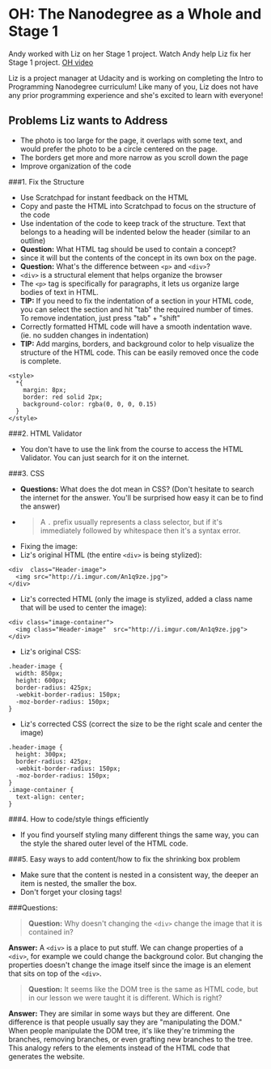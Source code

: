 OH: The Nanodegree as a Whole and Stage 1
==========================================

Andy worked with Liz on her Stage 1 project. Watch Andy help Liz fix her Stage 1 project. [OH video](https://plus.google.com/events/cmtb5ijlk7s3jerqhq7op7jnfjo?authkey=COzZjMbU_baxrwE)

Liz is a project manager at Udacity and is working on completing the Intro to Programming  Nanodegree curriculum! Like many of you, Liz does not have any prior programming experience and she's excited to learn with everyone!

Problems Liz wants to Address
-----------------------------
  * The photo is too large for the page, it overlaps with some text, and would prefer the  photo to be a circle centered on the page.
  * The borders get more and more narrow as you scroll down the page
  * Improve organization of the code

###1. Fix the Structure
  * Use Scratchpad for instant feedback on the HTML
  * Copy and paste the HTML into Scratchpad to focus on the structure of the code
  * Use indentation of the code to keep track of the structure. Text that belongs to a  heading will be indented below the header (similar to an outline)
  * **Question:** What HTML tag should be used to contain a concept?
   * <div> since it will but the contents of the concept in its own box on the page.
  * **Question:** What's the difference between ```<p>``` and ```<div>```?
   * ```<div>``` is a structural element that helps organize the browser
   * The ```<p>``` tag is specifically for paragraphs, it lets us organize large bodies of text in HTML.
  * **TIP:** If you need to fix the indentation of a section in your HTML code, you can select  the section and hit "tab" the required number of times. To remove indentation, just press "tab" + "shift"
  * Correctly formatted HTML code will have a smooth indentation wave. (ie. no sudden changes  in indentation)
  * **TIP:** Add margins, borders, and background color to help visualize the structure of the  HTML code. This can be easily removed once the code is complete. 
```
<style>
  *{
    margin: 8px;
    border: red solid 2px;
    background-color: rgba(0, 0, 0, 0.15)
  }
</style>
```

###2. HTML Validator
  * You don't have to use the link from the course to access the HTML Validator. You can just  search for it on the internet.
 
###3. CSS
  * **Questions:** What does the dot mean in CSS? (Don't hesitate to search the internet for  the answer. You'll be surprised how easy it can be to find the answer)
   *  >A ```.``` prefix usually represents a class selector, but if it's immediately followed   by whitespace then it's a syntax error. 
  * Fixing the image:
   * Liz's original HTML (the entire ```<div>``` is being stylized):
```
<div  class="Header-image">
  <img src="http://i.imgur.com/An1q9ze.jpg">
</div>
```
   * Liz's corrected HTML (only the image is stylized, added a class name that will be used to center the image):
```
<div class="image-container">
  <img class="Header-image"  src="http://i.imgur.com/An1q9ze.jpg">
</div>
```
   * Liz's original CSS:
```
.header-image {
  width: 850px;
  height: 600px;
  border-radius: 425px;
  -webkit-border-radius: 150px;
  -moz-border-radius: 150px;
}
```
   * Liz's corrected CSS (correct the size to be the right scale and center the image)
```
.header-image {
  height: 300px;
  border-radius: 425px;
  -webkit-border-radius: 150px;
  -moz-border-radius: 150px;
}
.image-container {
  text-align: center;
}
```

###4. How to code/style things efficiently
  * If you find yourself styling many different things the same way, you can the style the shared  outer level of the HTML code.

###5. Easy ways to add content/how to fix the shrinking box problem
  * Make sure that the content is nested in a consistent way, the deeper an item is nested, the smaller the box.
  * Don't forget your closing tags!

###Questions:
>**Question:** Why doesn't changing the ```<div>``` change the image that it is contained in?

**Answer:** 
A ```<div>``` is a place to put stuff. We can change properties of a ```<div>```, for example we  could change the background color. But changing the properties doesn't change the image itself since the image is  an element that sits on top of the ```<div>```. 

>**Question:** It seems like the DOM tree is the same as HTML code, but in our lesson we were  taught it is different. Which is right?

**Answer:** They are similar in some ways but they are different. One difference is that people  usually say they are "manipulating the DOM." When people manipulate the DOM tree, it's like they're trimming the branches,  removing branches, or even grafting new branches to the tree. This analogy refers to the elements instead of  the HTML code that generates the website. 

